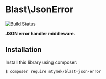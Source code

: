 Blast\JsonError
===============

[![Build Status](https://github.com/mtymek/blast-json-error/workflows/Continuous%20Integration/badge.svg)](https://github.com/mtymek/blast-json-error/actions?query=workflow%3A"Continuous+Integration")

**JSON error handler middleware.**

## Installation

Install this library using composer:

```
$ composer require mtymek/blast-json-error
```
